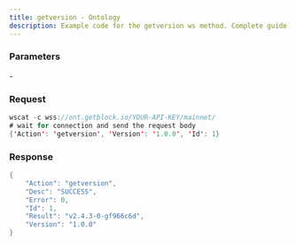 ```yaml
---
title: getversion - Ontology
description: Example code for the getversion ws method. Сomplete guide on how to use getversion ws in GetBlock.io Web3 documentation.
---
```


### Parameters


\-

### Request

``` java
wscat -c wss://ont.getblock.io/YOUR-API-KEY/mainnet/ 
# wait for connection and send the request body 
{'Action': 'getversion', 'Version': '1.0.0', 'Id': 1}
```

###  Response

``` java
{
    "Action": "getversion",
    "Desc": "SUCCESS",
    "Error": 0,
    "Id": 1,
    "Result": "v2.4.3-0-gf966c6d",
    "Version": "1.0.0"
}
```

